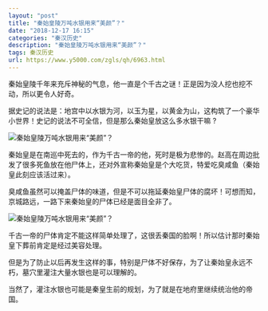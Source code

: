 ```yaml
---
layout: "post"
title: "秦始皇陵万吨水银用来“美颜”？"
date: "2018-12-17 16:15"
categories: "秦汉历史"
description: "秦始皇陵万吨水银用来“美颜”？"
tags: 秦汉历史
url: https://www.y5000.com/zgls/qh/6963.html
---
```






秦始皇陵千年来充斥神秘的气息，他一直是个千古之谜！正是因为没人挖也挖不动，所以更令人好奇。

据史记的说法是：地宫中以水银为河，以玉为星，以黄金为山，这构筑了一个豪华小世界！史记的说法不可全信，但是那么秦始皇放这么多水银干嘛 ?

![秦始皇陵万吨水银用来“美颜”？](/uploads/allimg/161209/6-1612091635223a.JPG)

秦始皇是在南巡中死去的，作为千古一帝的他，死时是极为悲惨的。赵高在周边批发了很多死鱼放在他尸体上，还对外宣称秦始皇是个大吃货，特爱吃臭咸鱼（秦始皇此刻应该活过来）。

臭咸鱼虽然可以掩盖尸体的味道，但是不可以拖延秦始皇尸体的腐坏！可想而知，京城路远，一路下来秦始皇的尸体已经是面目全非了。

![秦始皇陵万吨水银用来“美颜”？](/uploads/allimg/161209/6-1612091635344R.JPG)

千古一帝的尸体肯定不能这样简单处理了，这很丢秦国的脸啊！所以估计那时秦始皇下葬前肯定是经过美容处理。

但是为了防止以后再发生这样的事，特别是尸体不好保存，为了让秦始皇永远不朽，墓穴里灌注大量水银也是可以理解的。

当然了，灌注水银也可能是秦皇生前的规划，为了就是在地府里继续统治他的帝国。
